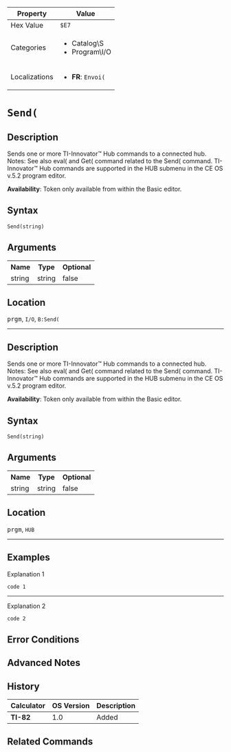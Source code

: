 | Property      | Value |
|---------------|-------|
| Hex Value     | `$E7`|
| Categories    | <ul><li>Catalog\S</li><li>Program\I/O</li></ul> |
| Localizations | <ul><li><b>FR</b>: `Envoi(`</li></ul> |

# `Send(`

## Description
Sends one or more TI-Innovator™ Hub commands to a connected hub.
Notes:
See also eval( and Get( command related to the Send( command.
TI-Innovator™ Hub commands are supported in the HUB submenu in the CE OS v.5.2 program editor.


<b>Availability</b>: Token only available from within the Basic editor.

## Syntax
`Send(string)`

## Arguments
<table>
<tr><th>Name</th><th>Type</th><th>Optional</th></tr>

<tr><td>string</td><td>string</td><td>false</td></tr>

</table>

## Location
<kbd>prgm</kbd>, `I/O`, `B:Send(`
<hr>

## Description
Sends one or more TI-Innovator™ Hub commands to a connected hub.
Notes:
See also eval( and Get( command related to the Send( command.
TI-Innovator™ Hub commands are supported in the HUB submenu in the CE OS v.5.2 program editor.


<b>Availability</b>: Token only available from within the Basic editor.

## Syntax
`Send(string)`

## Arguments
<table>
<tr><th>Name</th><th>Type</th><th>Optional</th></tr>

<tr><td>string</td><td>string</td><td>false</td></tr>

</table>

## Location
<kbd>prgm</kbd>, `HUB`
<hr>

## Examples

Explanation 1
```ti-basic
code 1
```
---
Explanation 2
```ti-basic
code 2
```

## Error Conditions


## Advanced Notes


## History
| Calculator | OS Version | Description |
|------------|------------|-------------|
| <b>TI-82</b> | 1.0 | Added

## Related Commands

    